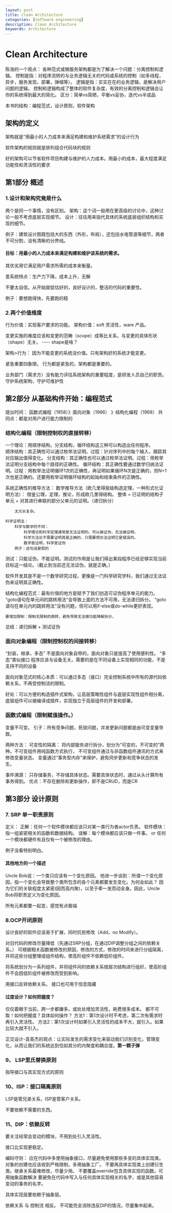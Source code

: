 ```yaml
---
layout: post
title: Clean Architecture
categories: [software engineering]
description: Clean Architecture
keywords: Architecture
---
```


# Clean Architecture
陈浩的一个观点： 各种范式或微服务架构都是为了解决一个问题：分离控制和逻辑。
控制是指：对程序流转的与业务逻辑无关的代码或系统的控制（如多线程，异步，服务发现，部署，弹缩等）。
逻辑是指：实实在在的业务逻辑，是解决用户问题的逻辑。
控制和逻辑构成了整体的软件复杂度，有效的分离控制和逻辑会让你的系统得到最大的简化。
区分：简单vs简陋，平衡vs妥协，迭代vs半成品

本书的结构：编程范式，设计原则，软件架构


## 架构的定义
架构就是“用最小的人力成本来满足构建和维护系统需求”的设计行为

软件架构的规则就是排列组合代码块的规则

好的架构可以节省软件项目构建与维护的人力成本。用最小的成本，最大程度满足功能性和灵活性的要求

## 第1部分 概述

### 1.设计和架构究竟是什么
两个是同一个事情，没有区别。
架构：这个词一般用在更高级的讨论中，这种讨论一般不考虑底层实现细节。
设计：往往用来指代具体的系统底层组织结构和实现的细节。

例子：建筑设计图既包括大的东西（外形，布局），还包括水电管道等细节，两者不可分割，没有清晰的分界线。

#### 目标：用最小的人力成本来满足构建和维护该系统的需求。
其优劣用它满足用户需求所需的成本来衡量。

差系统特点：生产力下降，成本上升，无解

不要太自信。从开始就低估好的，良好设计的，整洁的代码的重要性。

例子：要想跑得快，先要跑的稳


### 2.两个价值维度
行为价值：实现客户要求的功能。
架构价值：soft 灵活性，ware 产品。

变更实施的难度应该和变更的范畴（scope）成等比关系，与变更的具体形状（shape）无关。   ---- shape是啥？

架构>行为： 因为不能变更的系统没价值。只有架构好的系统才能变更。


紧急重要四象限。 行为都是紧急的，架构都是重要的。

业务部门（需求方）没有能力评估系统架构的重要程度，是研发人员自己的职责。守护系统架构，守护可维护性

## 第2部分 从基础构件开始：编程范式

提出时间： 函数式编程（1958）》面向对象（1966） 》结构化编程（1968）
共同点：都是对用户进行能力限制的

### 结构化编程（限制控制权的直接转移）

一个理论：用顺序结构，分支结构，循环结构这三种可以构造出任何程序。	
	顺序结构：其正确性可以通过枚举法证明。过程：针对序列中的每个输入，跟踪其对应输出值得变化。
	分支结构：其正确性也可以通过枚举法证明。过程：用枚举法证明分支结构中每个路径的正确性。
	循环结构：其正确性要通过数学归纳法证明。过程：用枚举法证明循环1次的正确性，再证明如果循环N次是正确的，则N+1次也是正确的。还要用枚举证明循环结构的起始和结束条件的正确性。
		
系统正确性的推导方法：
	数学推导方法（欧几里得层级构造定理，一种形式化证明方法）：
		借鉴公理，定理，推论，形成欧几里得结构。 
	    整体 = 已证明的结构子单元 + 对其进行串联的部分父单元的证明。（递归拆分）
		
		太冗长复杂。
		
	科学证明法：
		科学与数学的不同：
			科学理论和科学定理通常是无法证明的。可以被证伪，无法被证明。
			科学方法论不需要证明其是正确的，只需要想办法证明它是错误的。
			数学是证明，科学是证伪
		例子：这句话是假的
		
测试：只能证伪，不能证明。测试的作用是让我们得出某段程序已经足够实现当前目标这一结论。（截止到当前还无法证伪，就是正确。）
		
软件开发其是不是一个数学研究过程，更像是一门科学研究学科，我们通过无法证伪来证明其正确性。

结构化编程范式：最有价值的地方是赋予了我们创造可证伪程序单元的能力。
	“goto语句在单元间的跳转用法”会导致上面的方法不可用，无法递归拆分。
	“goto语句在单元内的跳转用法”没有问题，但可以用if-else或do-while更好表现。
		
	要增加限制：限制无限制的跳转，避免导致无法做功能降解拆分，

总结：递归拆解 + 测试证伪

### 面向对象编程（限制控制权的间接转移）

“封装，继承，多态” 不是面向对象自带的，面向对象只是提高了使用便利性。
“多态”类似接口
程序应该与设备无关。需要的是在不同设备上实现相同的功能，不是支持不同的设备

面向对象范式的核心本质：可以通过多态（接口）完全控制系统中所有的源代码依赖关系，不再受控制流的限制。

好处：可以方便的构造插件式架构，让高层策略性组件与底层实现性组件相分离，底层组件可以被编译成插件，实现独立于高层组件的开发和部署。


### 函数式编程（限制赋值操作。）
变量不可变。
引子：所有竞争问题，死锁问题，并发更新问题都是由可变变量导致。

两种方法：
可变性的隔离：
	将内部服务进行拆分，划分为“可变的，不可变的”两种。不可变组件用纯函数方式执行，
	不可变组件通过与非函数组件通讯的方式来修改变量状态。
	变量通过“事务型内存”来保护，避免同步更新和竞争状态的发生。

事件溯源：
	只存储事务，不存储具体状态。需要具体状态时，通过从头计算所有事务得到。
	优点：不存在删除和更新操作，即不是CRUD，而是CR
	

## 第3部分 设计原则

### 7. SRP 单一职责原则

定义：
	正解：任何一个软件模块都应该只对某一类行为者actor负责。
	      软件模块：指一组紧密相关的函数和数据结构。
	误解：每个模块都应该只做一件事。 or 任何一个模块都硬件有且仅有一个被修改的理由。

例子没看特别明白。

#### 其他地方的一个描述
Uncle Bob说：一个类只应该有一个变化原因。
他进一步谈到：所谓一个变化原因，指一个变化会导致整个类所包含的各个元素都要发生变化。为何会如此？
因为它们的关联程度太紧密(因而高内聚)，以至于牵一发而动全身。因此，Uncle Bob将职责定义为变化原因。

所有元素都要一起变，感觉有点极端

### 8.OCP开闭原则
设计良好的软件应该易于扩展，同时抗拒修改（Add，no Modify）。

对旧代码的修改尽量降低（先通过SRP分组，在通过DIP调整分组之间的依赖关系。）
可根据相关函数被修改的原因，修改的方式，修改的时间来进行分组隔离，并将这些分组整理成组件结构，使高阶组件不依赖低阶组件。

将系统划分为一系列组件，并将组件间的依赖关系按层次结构进行组织，使高阶组件不会因低阶组件被修改而受到影响。

用接口反转依赖关系。
接口也可用于信息隐藏

#### 过度设计？如何把握度？
仅仅着眼于当前，跨一步都嫌多。或处处增加灵活性，耗费很多成本。
都不可取！如何把握度？具体如何操作？
方法1：第1次设计时不考虑，第二次有需求时再引入灵活性。
方法2：第1次设计时如果引入灵活性的成本不大，就引入。如果比较大就不引入。

正交设计-袁英杰的观点：让实际发生的需求变化来驱动我们识别变化，管理变化，从而让我们的系统达到恰如其分的内聚度和耦合度。**第一颗子弹**

### 9、 LSP里氏替换原则

指导接口与其实现方式的原则


### 10、ISP：接口隔离原则
LSP是管兄弟关系，ISP是管客户关系。

不要依赖不需要的东西。

### 11、DIP：依赖反转
要关注经常会变动的模块，不用到处引入灵活性。

接口比实现更稳定。

编码守则：
	应在代码中多使用抽象接口，尽量避免使用那些多变的具体实现类。对象的创建也应该收到严格限制，多用抽象工厂。
	不要再具体实现类上创建衍生类。继承关系最难修改，尽量少用。
	不要覆盖override包含具体实现的函数。可用抽象函数解决
	要避免在代码中写入与任何具体实现相关的名字，或是其他容易变动的事务的名字。
	
具体实现层要依赖于抽象层。

依赖关系 与 控制流 相反。
不可能完全消除违反DIP的情况，尽量集中起来。



